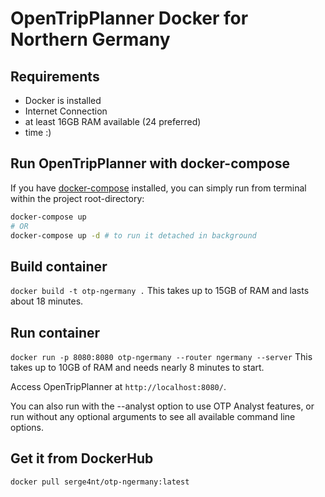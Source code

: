 # OpenTripPlanner Docker for Northern Germany

## Requirements
- Docker is installed
- Internet Connection
- at least 16GB RAM available (24 preferred)
- time :)

## Run OpenTripPlanner with docker-compose

If you have [docker-compose](https://docs.docker.com/compose/install/) installed, you can simply run from terminal
within the project root-directory:

```bash
docker-compose up
# OR
docker-compose up -d # to run it detached in background
```

## Build container

`docker build -t otp-ngermany .`
This takes up to 15GB of RAM and lasts about 18 minutes.

## Run container

`docker run -p 8080:8080 otp-ngermany --router ngermany --server`
This takes up to 10GB of RAM and needs nearly 8 minutes to start.

Access OpenTripPlanner at `http://localhost:8080/`.

You can also run with the --analyst option to use OTP Analyst features, or run without any optional arguments to see all available command line options.

## Get it from DockerHub

`docker pull serge4nt/otp-ngermany:latest`


